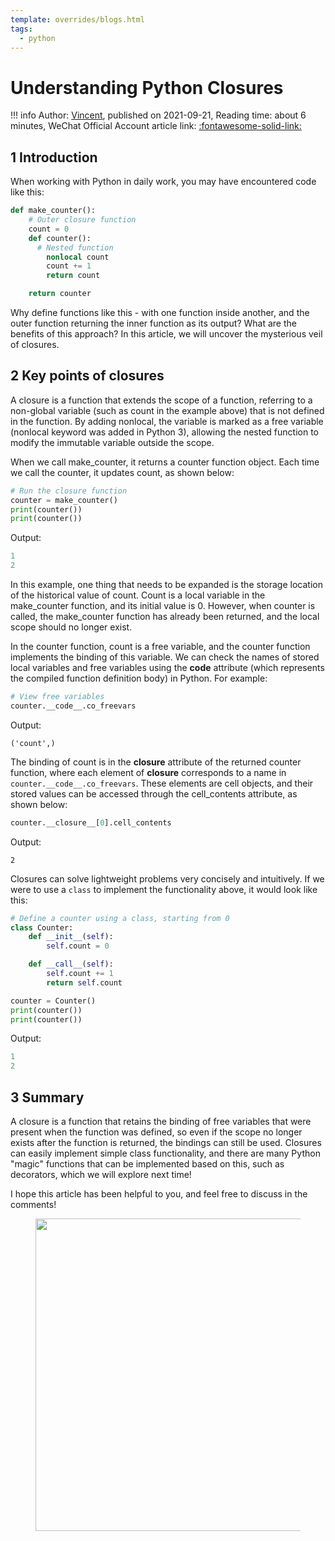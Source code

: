 ```yaml
---
template: overrides/blogs.html
tags:
  - python
---
```


# Understanding Python Closures

!!! info
    Author: [Vincent](https://github.com/Realvincentyuan), published on 2021-09-21, Reading time: about 6 minutes, WeChat Official Account article link: [:fontawesome-solid-link:](https://mp.weixin.qq.com/s?__biz=MzI4Mjk3NzgxOQ==&mid=2247484557&idx=1&sn=bd624bdb21757e391d01c5ced51cb5f8&chksm=eb90f7f9dce77eef2a8c67bc0d3637e9d90708ffd061ce4773916fa3c58d137e4b859adf1c40&token=1570026209&lang=zh_CN#rd)

## 1 Introduction

When working with Python in daily work, you may have encountered code like this:

```Python
def make_counter():
    # Outer closure function
    count = 0
    def counter():
      # Nested function
        nonlocal count
        count += 1
        return count

    return counter
```

Why define functions like this - with one function inside another, and the outer function returning the inner function as its output? What are the benefits of this approach? In this article, we will uncover the mysterious veil of closures.

## 2 Key points of closures

A closure is a function that extends the scope of a function, referring to a non-global variable (such as count in the example above) that is not defined in the function. By adding nonlocal, the variable is marked as a free variable (nonlocal keyword was added in Python 3), allowing the nested function to modify the immutable variable outside the scope.

When we call make_counter, it returns a counter function object. Each time we call the counter, it updates count, as shown below:

```Python
# Run the closure function
counter = make_counter()
print(counter())
print(counter())
```

Output:

```python
1
2
```

In this example, one thing that needs to be expanded is the storage location of the historical value of count. Count is a local variable in the make_counter function, and its initial value is 0. However, when counter is called, the make_counter function has already been returned, and the local scope should no longer exist.

In the counter function, count is a free variable, and the counter function implements the binding of this variable. We can check the names of stored local variables and free variables using the __code__ attribute (which represents the compiled function definition body) in Python. For example:

```Python
# View free variables
counter.__code__.co_freevars
```

Output:

```
('count',)
```

The binding of count is in the __closure__ attribute of the returned counter function, where each element of __closure__ corresponds to a name in `counter.__code__.co_freevars`. These elements are cell objects, and their stored values can be accessed through the cell_contents attribute, as shown below:

```python
counter.__closure__[0].cell_contents
```

Output:

```
2
```

Closures can solve lightweight problems very concisely and intuitively. If we were to use a `class` to implement the functionality above, it would look like this:

```Python
# Define a counter using a class, starting from 0
class Counter:
    def __init__(self):
        self.count = 0

    def __call__(self):
        self.count += 1
        return self.count

counter = Counter()
print(counter())
print(counter())
```

Output:

```Python
1
2
```

## 3 Summary

A closure is a function that retains the binding of free variables that were present when the function was defined, so even if the scope no longer exists after the function is returned, the bindings can still be used. Closures can easily implement simple class functionality, and there are many Python "magic" functions that can be implemented based on this, such as decorators, which we will explore next time!

I hope this article has been helpful to you, and feel free to discuss in the comments!

<figure>
  <img src="https://cdn.jsdelivr.net/gh/BulletTech2021/Pics/2021-6-14/1623639526512-1080P%20(Full%20HD)%20-%20Tail%20Pic.png" width="500" />
</figure>